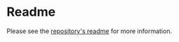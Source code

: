 # Readme

Please see the [repository's readme](https://github.com/thunderbird/thunderbird-accounts/blob/main/README.md) for more
information.

